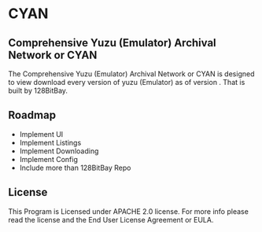 # CYAN
 ## Comprehensive Yuzu (Emulator) Archival Network or CYAN
 
 The Comprehensive Yuzu (Emulator) Archival Network or CYAN is designed to view download every version of yuzu (Emulator) as of version . That is built by 128BitBay.

 ## Roadmap 

- Implement UI
- Implement Listings
- Implement Downloading
- Implement Config
- Include more than 128BitBay Repo

## License
This Program is Licensed under APACHE 2.0 license. For more info please read the license and the End User License Agreement or EULA.
